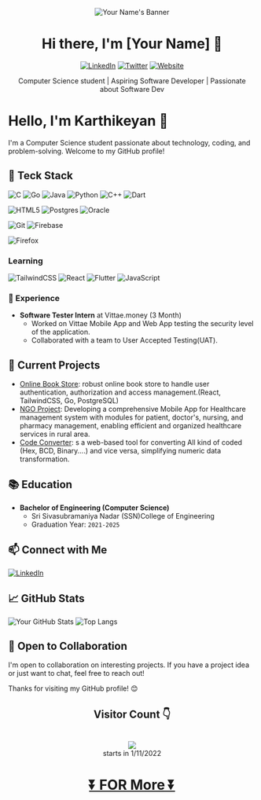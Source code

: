 <!--<h1 align=center>College Work 🧑‍🎓 </h1>
<p align=right><a align=right href="https://kkbughunter.github.io/web/" target="_top" rel="noopener noreferrer">🌐 web page </a></p>


<h1>Semester 5 </h1>
<table>
  <tr>
    <th><a href="https://github.com/KKBUGHUNTER/Networks_Lab"><img src="https://github.com/KKBUGHUNTER/KKBUGHUNTER/assets/91019132/fe74df4f-aeed-4e9e-86e4-760cf4ae9634" alt="Networking" style="height: 200px; width:350px;"></a></th>
    <th><a href="https://github.com/KKBUGHUNTER/Microprocessors_Lab/tree/main/"><img src="https://github.com/KKBUGHUNTER/KKBUGHUNTER/assets/91019132/f55d801a-9844-4aa0-b432-6eaf820d3b4d" alt="Microprocessors" style="height: 200px; width:350px;"></a></th>
    <th><a href="https://github.com/KKBUGHUNTER/Foundations_of_Artificial_Intelligence"><img src="https://github.com/KKBUGHUNTER/KKBUGHUNTER/assets/91019132/fd69b82e-dd04-406d-8eef-cd976b8dfa3c" alt="AI" style="height: 200px; width:350px;"></a></th>
  </tr></a>
  <tr>
    <td><a href="https://github.com/KKBUGHUNTER/Networks_Lab">Networks Lab</a></td>
    <td><a href="https://github.com/KKBUGHUNTER/Microprocessors_Lab">Microprocessors Lab</a></td>
    <td><a href="https://github.com/KKBUGHUNTER/Foundations_of_Artificial_Intelligence">Foundations of Artificial Intelligence</a></td>
  </tr>
</table>



<br>
<br>



<h1>Projects</h1>
<table>
  <tr>
    <th>Project Name</th>
    <th>Start - End Date</th>
    <th>Team</th>
    <th>More info</th>
    <th>Other</th>
  </tr>
  <tr>
    <td><a href="https://github.com/KKBUGHUNTER/Python_YouTube_Video_Downloader">YouTube Video Downloader</a></td>
    <td>Jun 12, 2022 - July 5, 2022</td>
    <td>self</td>
    <td>Semester I python course project</td>
    <td>4</td>
  </tr>
  <tr>
    <td><a href="https://github.com/KKBUGHUNTER/Exam_TimeTable_Schedulier">Exam_TimeTable_Schedulier</a></td>
    <td>Aug 28, 2022 - Sep 11, 2022</td>
    <td>Cyber(self, irayanbu, nithyanandam)</td>
    <td>Semester II C course project</td>
    <td>4</td>
  </tr>
  <tr>
    <td><a href="https://kkbughunter.github.io/zenith_hackathon_sk/">Zanith-Weather Integrated</a></td>
    <td>Apr 23, 2023 - May 20, 2023</td>
    <td>SK(self, sri kanth)</td>
    <td>TechClub Hackathon (semester III Web Development and Flutter App)</td>
    <td>HTML, CSS, JS, FIREBASE, PYTHON, FLUTTER (IOT based)</td>
  </tr>
  <tr>
    <td><a href="https://kkbughunter.github.io/resumePc/">ResumePc</a></td>
    <td>Apr 9, 2023 - xyz</td>
    <td>ResumePc(self, Boopathy raj, Govarthanan, Dinesh)</td>
    <td>placecomm request</td>
    <td>HTML, CSS, JS</td>
  </tr>
  <tr>
    <td><a href="https://github.com/KKBUGHUNTER/Flutter/tree/main/project/trackme">TrackMee</a></td>
    <td>July 1, 2023 - xyz</td>
    <td>self</td>
    <td>Family Use</td>
    <td>FLutter, Dart, Firebase</td>
  </tr>
</table>

LinkedIn: https://www.linkedin.com/in/karthikeyan-a-b2385123b
YouTube: https://www.youtube.com/channel/UCXZLmlahmfEnF-btcPtlXKg
GitHub: https://github.com/KKBUGHUNTER/KKBUGHUNTER
Blogger: https://www.blogger.com/u/1/blog/posts/8348879035913339131
-->

<p align="center">
  <img src="https://your-image-url.com/your-image.png" alt="Your Name's Banner">
</p>

<h1 align="center">Hi there, I'm [Your Name] 👋</h1>

<p align="center">
  <a href="https://www.linkedin.com/in/karthikeyan-a-b2385123b/"><img alt="LinkedIn" src="https://img.shields.io/badge/LinkedIn-YourUsername-blue?style=flat-square&logo=linkedin"></a>
  <a href="https://twitter.com/yourusername"><img alt="Twitter" src="https://img.shields.io/badge/Twitter-YourUsername-blue?style=flat-square&logo=twitter"></a>
  <a href="https://yourwebsite.com/"><img alt="Website" src="https://img.shields.io/badge/Website-YourWebsite-9cf?style=flat-square"></a>
</p>

<p align="center">Computer Science student | Aspiring Software Developer | Passionate about Software Dev</p>


# Hello, I'm Karthikeyan 👋

I'm a Computer Science student passionate about technology, coding, and problem-solving. Welcome to my GitHub profile!

## 🔧 Teck Stack
![C](https://img.shields.io/badge/c-%2300599C.svg?style=for-the-badge&logo=c&logoColor=white) ![Go](https://img.shields.io/badge/go-%2300ADD8.svg?style=for-the-badge&logo=go&logoColor=white) ![Java](https://img.shields.io/badge/java-%23ED8B00.svg?style=for-the-badge&logo=openjdk&logoColor=white) ![Python](https://img.shields.io/badge/python-3670A0?style=for-the-badge&logo=python&logoColor=ffdd54) ![C++](https://img.shields.io/badge/c++-%2300599C.svg?style=for-the-badge&logo=c%2B%2B&logoColor=white) ![Dart](https://img.shields.io/badge/dart-%230175C2.svg?style=for-the-badge&logo=dart&logoColor=white) 

![HTML5](https://img.shields.io/badge/html5-%23E34F26.svg?style=for-the-badge&logo=html5&logoColor=white) ![Postgres](https://img.shields.io/badge/postgres-%23316192.svg?style=for-the-badge&logo=postgresql&logoColor=white) ![Oracle](https://img.shields.io/badge/Oracle-F80000?style=for-the-badge&logo=oracle&logoColor=white) 

![Git](https://img.shields.io/badge/git-%23F05033.svg?style=for-the-badge&logo=git&logoColor=white) ![Firebase](https://img.shields.io/badge/Firebase-039BE5?style=for-the-badge&logo=Firebase&logoColor=white)

![Firefox](https://img.shields.io/badge/Firefox-FF7139?style=for-the-badge&logo=Firefox-Browser&logoColor=white)

### Learning
![TailwindCSS](https://img.shields.io/badge/tailwindcss-%2338B2AC.svg?style=for-the-badge&logo=tailwind-css&logoColor=white) ![React](https://img.shields.io/badge/react-%2320232a.svg?style=for-the-badge&logo=react&logoColor=%2361DAFB) ![Flutter](https://img.shields.io/badge/Flutter-%2302569B.svg?style=for-the-badge&logo=Flutter&logoColor=white) ![JavaScript](https://img.shields.io/badge/javascript-%23323330.svg?style=for-the-badge&logo=javascript&logoColor=%23F7DF1E)

### 💼 Experience

- **Software Tester Intern** at Vittae.money (3 Month)
  - Worked on Vittae Mobile App and Web App testing the security level of the application.
  - Collaborated with a team to User Accepted Testing(UAT).
  
<!-- - **Teaching Assistant** at [Your University] (Month Year - Month Year)
  - Assisted professors in [courses or subjects you TAed for].
  - Provided support to students by [mention how you helped students]. -->
  

## 🌱 Current Projects

- [Online Book Store](https://github.com/KKBUGHUNTER/Online_book_store): robust online book store to handle user authentication, authorization and access management.(React, TailwindCSS, Go, PostgreSQL)
- [NGO Project](https://github.com/KKBUGHUNTER/Flutter): Developing a comprehensive Mobile App for Healthcare management system with modules for patient, doctor's, nursing, and pharmacy management, enabling efficient and organized healthcare services in rural area.
- [Code Converter](https://github.com/KKBUGHUNTER/Project_Code_Converters_web): s a web-based tool for converting All kind of coded (Hex, BCD, Binary....) and vice versa, simplifying numeric data transformation.

## 📚 Education

- **Bachelor of Engineering (Computer Science)**
  - Sri Sivasubramaniya Nadar (SSN)College of Engineering
  - Graduation Year: `2021-2025`

## 📫 Connect with Me
 [![LinkedIn](https://img.shields.io/badge/linkedin-%230077B5.svg?style=for-the-badge&logo=linkedin&logoColor=white)](https://www.linkedin.com/in/karthikeyan-a-b2385123b/)
 
<!-- - Portfolio Website: [Your Portfolio Website](Portfolio URL) -->

## 📈 GitHub Stats

![Your GitHub Stats](https://github-readme-stats.vercel.app/api?username=KKBUGHUNTER&show_icons=true)
![Top Langs](https://github-readme-stats.vercel.app/api/top-langs/?username=kkBUGHUNTER&hide=Jupyter%20Notebook&size_weight=0.5&count_weight=0.5)

<!-- ## 🌟 Featured Repositories

[![Repo 1](https://github-readme-stats.vercel.app/api/pin/?username=KKBUGHUNTER&repo=Repo1&show_owner=true)](Link to Repo 1)
[![Repo 2](https://github-readme-stats.vercel.app/api/pin/?username=YourUsername&repo=Repo2&show_owner=true)](Link to Repo 2) -->

## 🤝 Open to Collaboration

I'm open to collaboration on interesting projects. If you have a project idea or just want to chat, feel free to reach out!

<!-- ## 📝 Blog

I occasionally write about tech and programming on my blog: [Link to Blog](Blog URL) -->

Thanks for visiting my GitHub profile! 😊


<div align="center"> 
 <h2> Visitor Count 👇</h2> <br>
 <img src="https://profile-counter.glitch.me/KKBUGHUNTER/count.svg"> <br>
starts in 1/11/2022
<h1> <a href="https://github.com/KKBUGHUNTER?tab=repositories">⏬ FOR More ⏬</a><h1>
</div>
        

